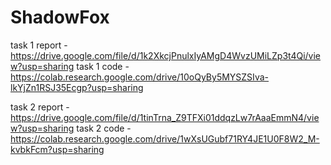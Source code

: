 # ShadowFox

task 1 report - https://drive.google.com/file/d/1k2XkcjPnulxIyAMgD4WvzUMiLZp3t4Qi/view?usp=sharing
task 1 code - https://colab.research.google.com/drive/10oQyBy5MYSZSIva-lkYjZn1RSJ35Ecgp?usp=sharing

task 2 report - https://drive.google.com/file/d/1tinTrna_Z9TFXi01ddqzLw7rAaaEmmN4/view?usp=sharing
task 2 code - https://colab.research.google.com/drive/1wXsUGubf71RY4JE1U0F8W2_M-kvbkFcm?usp=sharing
